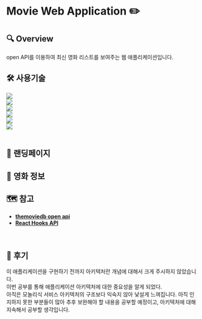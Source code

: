 # Movie Web Application :pencil2:
## 🔍 Overview
open API를 이용하여 최신 영화 리스트를 보여주는 웹 애플리케이션입니다.
<br />

## 🛠 사용기술
 <img src="https://img.shields.io/badge/HTML5-E34F26?style=flat-square&logo=HTML5&logoColor=white"> <br />
 <img src="https://img.shields.io/badge/CSS3-1572B6?style=flat-square&logo=CSS3&logoColor=white"> <br />
 <img src="https://img.shields.io/badge/Node.js-339933?style=flat-square&logo=Node.js&logoColor=white"> <br />
 <img src="https://img.shields.io/badge/Express-000000?style=flat-square&logo=Express&logoColor=white"> <br />
 <img src="https://img.shields.io/badge/React-61DAFB?style=flat-square&logo=React&logoColor=white"> <br />
 <img src="https://img.shields.io/badge/Ant%20Design-0170FE?style=flat-square&logo=Ant%20Design&logoColor=white"> <br />
<br />

## 🎥 랜딩페이지

## 🎥 영화 정보


## 🗺️ 참고
- [**themoviedb open api**](https://www.themoviedb.org/)
- [**React Hooks API**](https://ko.reactjs.org/docs/hooks-reference.html)
<br />

## 🌿 후기
이 애플리케이션을 구현하기 전까지 아키텍처란 개념에 대해서 크게 주시하지 않았습니다.<br />
이번 공부를 통해 애플리케이션 아키텍처에 대한 중요성을 알게 되었다. <br />
아직은 모놀리식 서비스 아키텍처의 구조보다 익숙지 않아 낯설게 느껴집니다.
아직 인지하지 못한 부분들이 많아 추후 보완해야 할 내용을 공부할 예정이고, 아키텍처에 대해 지속해서 공부할 생각입니다.
